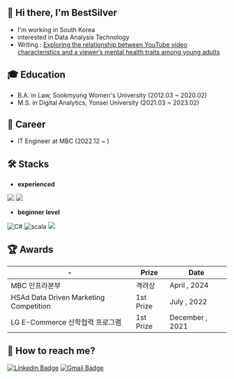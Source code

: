 ## 👋 Hi there, I'm BestSilver 
- I'm working in South Korea
- interested in Data Analysis Technology
- Writing : [Exploring the relationship between YouTube video characteristics and a viewer’s mental health traits among young adults](https://www.frontiersin.org/journals/psychiatry/articles/10.3389/fpsyt.2024.1364930/full?utm_source=Email_to_authors_&utm_medium=Email&utm_content=T1_11.5e1_author&utm_campaign=Email_publication&field&journalName=Frontiers_in_Psychiatry&id=1364930)


## 🎓 Education
- B.A. in Law, Sookmyung Women's University (2012.03 ~ 2020.02)
- M.S. in Digital Analytics, Yonsei University (2021.03 ~ 2023.02)

## 💼 Career 
- IT Engineer at MBC (2022.12 ~ )

## 🛠️ Stacks 
- **experienced**

<img src="https://img.shields.io/badge/Python-3766AB?style=for-the-badge&logo=Python&logoColor=white"/> <img src="https://img.shields.io/badge/MySQL-4479A1?style=for-the-badge&logo=MySQL&logoColor=white"/>

- **beginner level**

![C#](https://img.shields.io/badge/c%23-%23239120.svg?style=for-the-badge&logo=c-sharp&logoColor=white)
![scala](https://img.shields.io/badge/scala-DC322F?style=for-the-badge&logo=scala&logoColor=white)
<img src="https://img.shields.io/badge/r-%23276DC3.svg?style=for-the-badge&logo=r&logoColor=#276DC3"/> 


## 🏆 Awards
|-|Prize|Date|
|------|---|---|
|MBC 인프라본부 |격려상|April , 2024|
|HSAd Data Driven Marketing Competition|1st Prize|July , 2022|
|LG E-Commerce 산학협력 프로그램 |1st Prize|December , 2021|


## 🤔 How to reach me? 
[![Linkedin Badge](https://img.shields.io/badge/-LinkedIn-blue?style=flat-square&logo=Linkedin&logoColor=white&link=https://www.linkedin.com/in/bestsilver0225/)](https://www.linkedin.com/in/bestsilver0225/)
[![Gmail Badge](https://img.shields.io/badge/Gmail-d14836?style=flat-square&logo=Gmail&logoColor=white&link=mailto:choigoeun93@gmail.com)](mailto:choigoeun93@gmail.com)

